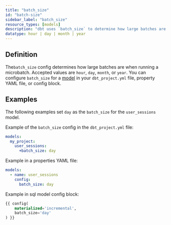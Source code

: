 ```yaml
---
title: "batch_size"
id: "batch-size"
sidebar_label: "batch_size"
resource_types: [models]
description: "dbt uses `batch_size` to determine how large batches are when running a microbatch incremental model."
datatype: hour | day | month | year
---
```


<VersionCallout version="1.9" />

## Definition

The`batch_size` config determines how large batches are when running a microbatch. Accepted values are `hour`, `day`, `month`, or `year`. You can configure `batch_size` for a [model](/docs/build/models) in your `dbt_project.yml` file, property YAML file, or config block.

## Examples

The following examples set `day` as the `batch_size` for the `user_sessions` model.

Example of the `batch_size` config in the `dbt_project.yml` file:

<File name='dbt_project.yml'>

```yml
models:
  my_project:
    user_sessions:
      +batch_size: day
```
</File>

Example in a properties YAML file:

<File name='models/properties.yml'>

```yml
models:
  - name: user_sessions
    config:
      batch_size: day
```

</File>

Example in sql model config block:

<File name="models/user_sessions.sql">

```sql
{{ config(
    materialized='incremental',
    batch_size='day'
) }}
```

</File> 

